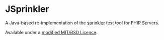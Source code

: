 
JSprinkler
==========

A Java-based re-implementation of the [sprinkler](http://github.com/furore-fhir/sprinkler) test tool for FHIR Servers.

Available under a [modified MIT/BSD Licence](LICENCE.txt).

